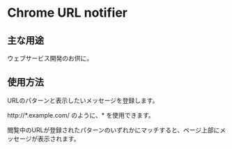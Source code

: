 # Chrome URL notifier

## 主な用途

ウェブサービス開発のお供に。

## 使用方法

URLのパターンと表示したいメッセージを登録します。

http://\*.example.com/ のように、\* を使用できます。

閲覧中のURLが登録されたパターンのいずれかにマッチすると、ページ上部にメッセージが表示されます。

